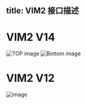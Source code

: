 title: VIM2 接口描述
---

# VIM2 V14
![TOP image](/android/images/vim2/VIM2_v1.4_top_port_labels.jpg)
![Bottom image](/android/images/vim2/VIM2_v1.4_bottom_port_labels.jpg) 

# VIM2 V12
![image](/android/images/vim2/vim2_interfaces.png)
